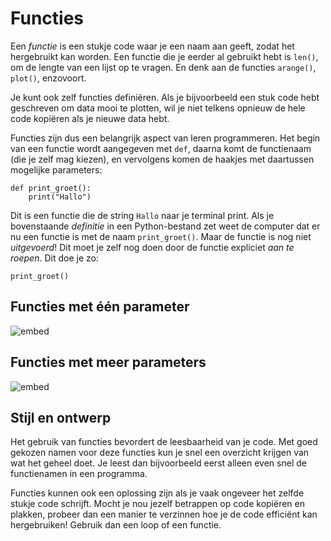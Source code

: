 # Functies

Een *functie* is een stukje code waar je een naam aan geeft, zodat het hergebruikt kan worden. Een
functie die je eerder al gebruikt hebt is `len()`, om de lengte van een lijst op te vragen. En denk
aan de functies `arange()`, `plot()`, enzovoort.

Je kunt ook zelf functies definiëren. Als je bijvoorbeeld een stuk code hebt geschreven om data
mooi te plotten, wil je niet telkens opnieuw de hele code kopiëren als je nieuwe data hebt.

Functies zijn dus een belangrijk aspect van leren programmeren. Het begin van een functie wordt
aangegeven met `def`, daarna komt de functienaam (die je zelf mag kiezen), en vervolgens komen de
haakjes met daartussen mogelijke parameters:

    def print_groet():
        print("Hallo")

Dit is een functie die de string `Hallo` naar je terminal print. Als je bovenstaande *definitie* in
een Python-bestand zet weet de computer dat er nu een functie is met de naam `print_groet()`. Maar
de functie is nog niet *uitgevoerd*! Dit moet je zelf nog doen door de functie expliciet *aan te
roepen*. Dit doe je zo:

    print_groet()

## Functies met één parameter

![embed](https://api.eu.kaltura.com/p/120/sp/12000/embedIframeJs/uiconf_id/23449960/partner_id/120?iframeembed=true&playerId=kaltura_player&entry_id=0_hkab4t85&flashvars[streamerType]=auto&amp;flashvars[localizationCode]=en_US&amp;flashvars[leadWithHTML5]=true&amp;flashvars[sideBarContainer.plugin]=true&amp;flashvars[sideBarContainer.position]=left&amp;flashvars[sideBarContainer.clickToClose]=true&amp;flashvars[chapters.plugin]=true&amp;flashvars[chapters.layout]=vertical&amp;flashvars[chapters.thumbnailRotator]=false&amp;flashvars[streamSelector.plugin]=true&amp;flashvars[EmbedPlayer.SpinnerTarget]=videoHolder&amp;flashvars[dualScreen.plugin]=true&amp;flashvars[hotspots.plugin]=1&amp;flashvars[Kaltura.addCrossoriginToIframe]=true&amp;&wid=0_1czpky81)

## Functies met meer parameters

![embed](https://api.eu.kaltura.com/p/120/sp/12000/embedIframeJs/uiconf_id/23449960/partner_id/120?iframeembed=true&playerId=kaltura_player&entry_id=0_747kicts&flashvars[streamerType]=auto&amp;flashvars[localizationCode]=en_US&amp;flashvars[leadWithHTML5]=true&amp;flashvars[sideBarContainer.plugin]=true&amp;flashvars[sideBarContainer.position]=left&amp;flashvars[sideBarContainer.clickToClose]=true&amp;flashvars[chapters.plugin]=true&amp;flashvars[chapters.layout]=vertical&amp;flashvars[chapters.thumbnailRotator]=false&amp;flashvars[streamSelector.plugin]=true&amp;flashvars[EmbedPlayer.SpinnerTarget]=videoHolder&amp;flashvars[dualScreen.plugin]=true&amp;flashvars[hotspots.plugin]=1&amp;flashvars[Kaltura.addCrossoriginToIframe]=true&amp;&wid=0_s2jo0x4e)

## Stijl en ontwerp

Het gebruik van functies bevordert de leesbaarheid van je code. Met goed gekozen namen voor deze
functies kun je snel een overzicht krijgen van wat het geheel doet. Je leest dan bijvoorbeeld eerst
alleen even snel de functienamen in een programma.

Functies kunnen ook een oplossing zijn als je vaak ongeveer het zelfde stukje code schrijft. Mocht
je nou jezelf betrappen op code kopiëren en plakken, probeer dan een manier te verzinnen hoe je de
code efficiënt kan hergebruiken! Gebruik dan een loop of een functie.
